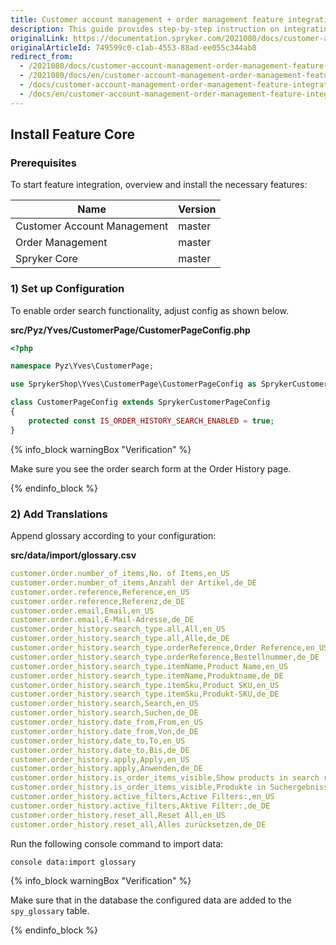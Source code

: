 ```yaml
---
title: Customer account management + order management feature integration
description: This guide provides step-by-step instruction on integrating Customer Account Management + Order Management feature into the Spryker-based project.
originalLink: https://documentation.spryker.com/2021080/docs/customer-account-management-order-management-feature-integration
originalArticleId: 749599c0-c1ab-4553-88ad-ee055c344ab8
redirect_from:
  - /2021080/docs/customer-account-management-order-management-feature-integration
  - /2021080/docs/en/customer-account-management-order-management-feature-integration
  - /docs/customer-account-management-order-management-feature-integration
  - /docs/en/customer-account-management-order-management-feature-integration
---
```


## Install Feature Core

### Prerequisites
To start feature integration, overview and install the necessary features:

| Name | Version |
| --- | --- |
| Customer Account Management | master |
| Order Management | master |
| Spryker Core | master |

### 1) Set up Configuration
To enable order search functionality, adjust config as shown below.

**src/Pyz/Yves/CustomerPage/CustomerPageConfig.php**

```php
<?php

namespace Pyz\Yves\CustomerPage;

use SprykerShop\Yves\CustomerPage\CustomerPageConfig as SprykerCustomerPageConfig;

class CustomerPageConfig extends SprykerCustomerPageConfig
{
    protected const IS_ORDER_HISTORY_SEARCH_ENABLED = true;
}
```
{% info_block warningBox "Verification" %}

Make sure you see the order search form at the Order History page.

{% endinfo_block %}

### 2) Add Translations
Append glossary according to your configuration:

**src/data/import/glossary.csv**

```yaml
customer.order.number_of_items,No. of Items,en_US
customer.order.number_of_items,Anzahl der Artikel,de_DE
customer.order.reference,Reference,en_US
customer.order.reference,Referenz,de_DE
customer.order.email,Email,en_US
customer.order.email,E-Mail-Adresse,de_DE
customer.order_history.search_type.all,All,en_US
customer.order_history.search_type.all,Alle,de_DE
customer.order_history.search_type.orderReference,Order Reference,en_US
customer.order_history.search_type.orderReference,Bestellnummer,de_DE
customer.order_history.search_type.itemName,Product Name,en_US
customer.order_history.search_type.itemName,Produktname,de_DE
customer.order_history.search_type.itemSku,Product SKU,en_US
customer.order_history.search_type.itemSku,Produkt-SKU,de_DE
customer.order_history.search,Search,en_US
customer.order_history.search,Suchen,de_DE
customer.order_history.date_from,From,en_US
customer.order_history.date_from,Von,de_DE
customer.order_history.date_to,To,en_US
customer.order_history.date_to,Bis,de_DE
customer.order_history.apply,Apply,en_US
customer.order_history.apply,Anwenden,de_DE
customer.order_history.is_order_items_visible,Show products in search results,en_US
customer.order_history.is_order_items_visible,Produkte in Suchergebnissen anzeigen,de_DE
customer.order_history.active_filters,Active Filters:,en_US
customer.order_history.active_filters,Aktive Filter:,de_DE
customer.order_history.reset_all,Reset All,en_US
customer.order_history.reset_all,Alles zurücksetzen,de_DE
```

Run the following console command to import data:
```bash
console data:import glossary
```
{% info_block warningBox "Verification" %}

Make sure that in the database the configured data are added to the `spy_glossary` table.

{% endinfo_block %}
